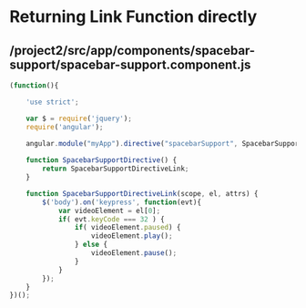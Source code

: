 # Returning Link Function directly

## /project2/src/app/components/spacebar-support/spacebar-support.component.js

```js
(function(){

    'use strict';

    var $ = require('jquery');
    require('angular');
    
    angular.module("myApp").directive("spacebarSupport", SpacebarSupportDirective);

    function SpacebarSupportDirective() {
        return SpacebarSupportDirectiveLink;
    }

    function SpacebarSupportDirectiveLink(scope, el, attrs) {
        $('body').on('keypress', function(evt){
            var videoElement = el[0];
            if( evt.keyCode === 32 ) {
                if( videoElement.paused) {
                    videoElement.play();
                } else {
                    videoElement.pause();
                }
            }
        });    
    }
})();
```